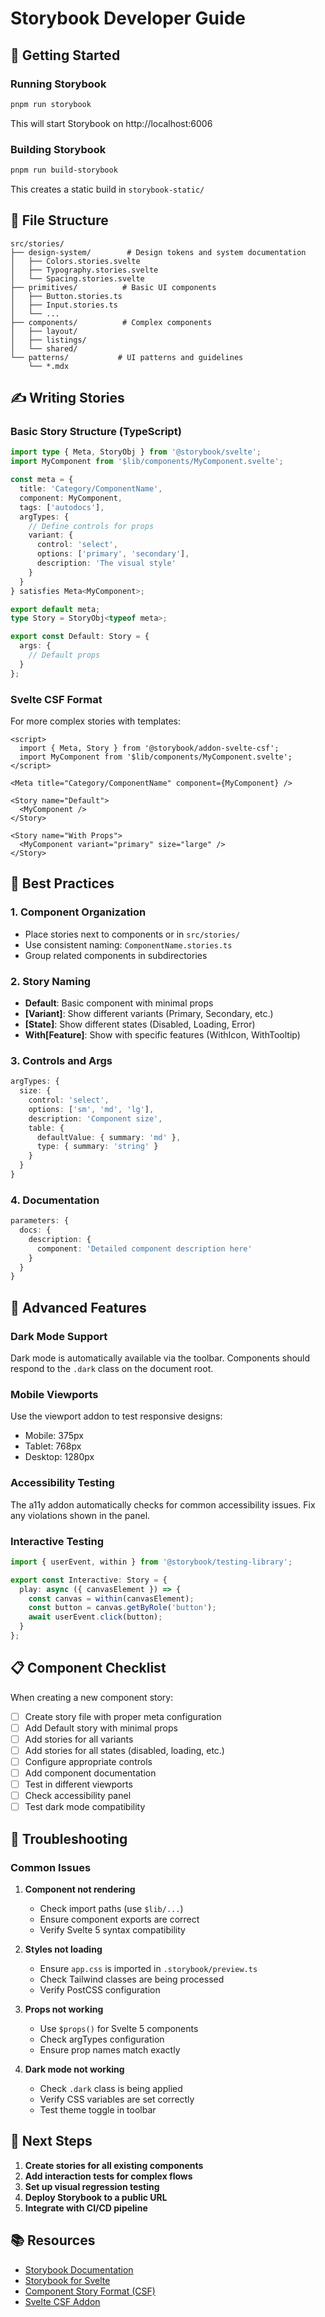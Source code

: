 # Storybook Developer Guide

## 🚀 Getting Started

### Running Storybook
```bash
pnpm run storybook
```
This will start Storybook on http://localhost:6006

### Building Storybook
```bash
pnpm run build-storybook
```
This creates a static build in `storybook-static/`

## 📁 File Structure

```
src/stories/
├── design-system/        # Design tokens and system documentation
│   ├── Colors.stories.svelte
│   ├── Typography.stories.svelte
│   └── Spacing.stories.svelte
├── primitives/          # Basic UI components
│   ├── Button.stories.ts
│   ├── Input.stories.ts
│   └── ...
├── components/          # Complex components
│   ├── layout/
│   ├── listings/
│   └── shared/
└── patterns/           # UI patterns and guidelines
    └── *.mdx
```

## ✍️ Writing Stories

### Basic Story Structure (TypeScript)

```typescript
import type { Meta, StoryObj } from '@storybook/svelte';
import MyComponent from '$lib/components/MyComponent.svelte';

const meta = {
  title: 'Category/ComponentName',
  component: MyComponent,
  tags: ['autodocs'],
  argTypes: {
    // Define controls for props
    variant: {
      control: 'select',
      options: ['primary', 'secondary'],
      description: 'The visual style'
    }
  }
} satisfies Meta<MyComponent>;

export default meta;
type Story = StoryObj<typeof meta>;

export const Default: Story = {
  args: {
    // Default props
  }
};
```

### Svelte CSF Format

For more complex stories with templates:

```svelte
<script>
  import { Meta, Story } from '@storybook/addon-svelte-csf';
  import MyComponent from '$lib/components/MyComponent.svelte';
</script>

<Meta title="Category/ComponentName" component={MyComponent} />

<Story name="Default">
  <MyComponent />
</Story>

<Story name="With Props">
  <MyComponent variant="primary" size="large" />
</Story>
```

## 🎨 Best Practices

### 1. Component Organization
- Place stories next to components or in `src/stories/`
- Use consistent naming: `ComponentName.stories.ts`
- Group related components in subdirectories

### 2. Story Naming
- **Default**: Basic component with minimal props
- **[Variant]**: Show different variants (Primary, Secondary, etc.)
- **[State]**: Show different states (Disabled, Loading, Error)
- **With[Feature]**: Show with specific features (WithIcon, WithTooltip)

### 3. Controls and Args
```typescript
argTypes: {
  size: {
    control: 'select',
    options: ['sm', 'md', 'lg'],
    description: 'Component size',
    table: {
      defaultValue: { summary: 'md' },
      type: { summary: 'string' }
    }
  }
}
```

### 4. Documentation
```typescript
parameters: {
  docs: {
    description: {
      component: 'Detailed component description here'
    }
  }
}
```

## 🔧 Advanced Features

### Dark Mode Support
Dark mode is automatically available via the toolbar. Components should respond to the `.dark` class on the document root.

### Mobile Viewports
Use the viewport addon to test responsive designs:
- Mobile: 375px
- Tablet: 768px  
- Desktop: 1280px

### Accessibility Testing
The a11y addon automatically checks for common accessibility issues. Fix any violations shown in the panel.

### Interactive Testing
```typescript
import { userEvent, within } from '@storybook/testing-library';

export const Interactive: Story = {
  play: async ({ canvasElement }) => {
    const canvas = within(canvasElement);
    const button = canvas.getByRole('button');
    await userEvent.click(button);
  }
};
```

## 📋 Component Checklist

When creating a new component story:

- [ ] Create story file with proper meta configuration
- [ ] Add Default story with minimal props
- [ ] Add stories for all variants
- [ ] Add stories for all states (disabled, loading, etc.)
- [ ] Configure appropriate controls
- [ ] Add component documentation
- [ ] Test in different viewports
- [ ] Check accessibility panel
- [ ] Test dark mode compatibility

## 🐛 Troubleshooting

### Common Issues

1. **Component not rendering**
   - Check import paths (use `$lib/...`)
   - Ensure component exports are correct
   - Verify Svelte 5 syntax compatibility

2. **Styles not loading**
   - Ensure `app.css` is imported in `.storybook/preview.ts`
   - Check Tailwind classes are being processed
   - Verify PostCSS configuration

3. **Props not working**
   - Use `$props()` for Svelte 5 components
   - Check argTypes configuration
   - Ensure prop names match exactly

4. **Dark mode not working**
   - Check `.dark` class is being applied
   - Verify CSS variables are set correctly
   - Test theme toggle in toolbar

## 🚀 Next Steps

1. **Create stories for all existing components**
2. **Add interaction tests for complex flows**
3. **Set up visual regression testing**
4. **Deploy Storybook to a public URL**
5. **Integrate with CI/CD pipeline**

## 📚 Resources

- [Storybook Documentation](https://storybook.js.org/docs)
- [Storybook for Svelte](https://storybook.js.org/docs/svelte/get-started/introduction)
- [Component Story Format (CSF)](https://storybook.js.org/docs/api/csf)
- [Svelte CSF Addon](https://github.com/storybookjs/addon-svelte-csf)